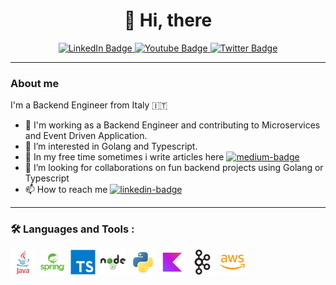 <div id="header" align="center">
  <h1>
    👋 Hi, there
  </h1>
  <div id="badges">
    <a href="https://www.linkedin.com/in/valerio-uberti/">
      <img src="https://img.shields.io/badge/LinkedIn-blue?style=for-the-badge&logo=linkedin&logoColor=white" alt="LinkedIn Badge"/>
    </a>
    <a href="https://www.youtube.com/channel/UCr6A21zMFkbg_eLL28ywJeA">
      <img src="https://img.shields.io/badge/YouTube-red?style=for-the-badge&logo=youtube&logoColor=white" alt="Youtube Badge"/>
    </a>
    <a href="https://twitter.com/valeriouberti23">
      <img src="https://img.shields.io/badge/Twitter-blue?style=for-the-badge&logo=twitter&logoColor=white" alt="Twitter Badge"/>
    </a>
  </div>
</div>

--- 
### About me

I'm a Backend Engineer from Italy 🇮🇹

- :telescope: I'm working as a Backend Engineer and contributing to Microservices and Event Driven Application.
- 👀 I’m interested in Golang and Typescript.
- 🌱 In my free time sometimes i write articles here [![medium-badge](https://img.shields.io/badge/Medium-12100E?style=for-the-badge&logo=medium&logoColor=white)](https://medium.com/@valerio.uberti23)
- 💞️ I’m looking for collaborations on fun backend projects using Golang or Typescript
- 📫 How to reach me [![linkedin-badge](https://img.shields.io/badge/-linkedin-blue?style=flat&logo=Linkedin&logoColor=white)](https://www.linkedin.com/in/valerio-uberti/)

---

### :hammer_and_wrench: Languages and Tools :

<div>
  <img src="https://github.com/devicons/devicon/blob/master/icons/java/java-original-wordmark.svg" title="Java" alt="Java" width="40" height="40"/>&nbsp;
  <img src="https://github.com/devicons/devicon/blob/master/icons/spring/spring-original-wordmark.svg" title="Spring" alt="Spring" width="40" height="40"/>&nbsp;
  <img src="https://github.com/devicons/devicon/blob/master/icons/typescript/typescript-original.svg" title="Typescript" alt="Typescript" width="40" height="40"/>&nbsp;
  <img src="https://github.com/devicons/devicon/blob/master/icons/nodejs/nodejs-original-wordmark.svg" title="NodeJS" alt="NodeJS" width="40" height="40"/>&nbsp;
  <img src="https://github.com/devicons/devicon/blob/master/icons/python/python-original.svg" title="Python" alt="Python" width="40" height="40"/>&nbsp;
  <img src="https://github.com/devicons/devicon/blob/master/icons/kotlin/kotlin-original.svg" title="Kotlin" **alt="Kotlin" width="40" height="40"/>&nbsp;
  <img src="https://github.com/devicons/devicon/blob/master/icons/apachekafka/apachekafka-original.svg" title="Apachekafka" alt="Apachekafka" width="40" height="40"/>&nbsp;
  <img src="https://github.com/devicons/devicon/blob/master/icons/amazonwebservices/amazonwebservices-plain-wordmark.svg" title="AWS" alt="AWS" width="40" height="40"/>&nbsp;
</div>

<!---
valeriouberti/valeriouberti is a ✨ special ✨ repository because its `README.md` (this file) appears on your GitHub profile.
You can click the Preview link to take a look at your changes.
--->
